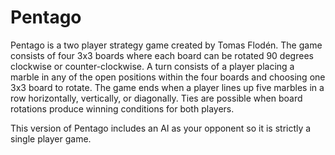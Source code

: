 # Pentago

Pentago is a two player strategy game created by Tomas Flodén.
The game consists of four 3x3 boards where each board can be rotated 90 degrees clockwise or counter-clockwise.
A turn consists of a player placing a marble in any of the open positions within the four boards and choosing one 3x3 board to rotate.
The game ends when a player lines up five marbles in a row horizontally, vertically, or diagonally.
Ties are possible when board rotations produce winning conditions for both players.

This version of Pentago includes an AI as your opponent so it is strictly a single player game.
